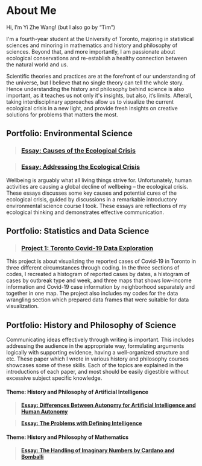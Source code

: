 # About Me

Hi, I’m Yi Zhe Wang! (but I also go by “Tim”)

I'm a fourth-year student at the University of Toronto, majoring in statistical sciences and minoring in mathematics and history and philosophy of sciences. Beyond that, and more importantly, I am passionate about ecological conservations and re-establish a healthy connection between the natural world and us.

Scientific theories and practices are at the forefront of our understanding of the universe, but I believe that no single theory can tell the whole story. Hence understanding the history and philosophy behind science is also important, as it teaches us not only it's insights, but also, it’s limits. Afterall, taking interdisciplinary approaches allow us to visualize the current ecological crisis in a new light, and provide fresh insights on creative solutions for problems that matters the most.


## Portfolio: Environmental Science

> ### [Essay: Causes of the Ecological Crisis](https://github.com/Not20913/TimWang/blob/341c1c956fee50336339cb225bb6d832176c5202/Tim%20Wang%20-%20Causes%20of%20the%20Ecological%20Crisis.pdf)

> ### [Essay: Addressing the Ecological Crisis](https://github.com/Not20913/TimWang/blob/341c1c956fee50336339cb225bb6d832176c5202/Tim%20Wang%20-%20Addressing%20the%20Ecological%20Crisis.pdf)

Wellbeing is arguably what all living things strive for. Unfortunately, human activities are causing a global decline of wellbeing – the ecological crisis. These essays discusses some key causes and potential cures of the ecological crisis, guided by discussions in a remarkable introductory environmental science course I took. These essays are reflections of my ecological thinking and demonstrates effective communication. 

## Portfolio: Statistics and Data Science

> ### [Project 1: Toronto Covid-19 Data Exploration](https://github.com/Not20913/PCV/blob/main/sta303_data-exploration_task_completed.pdf)

This project is about visualizing the reported cases of Covid-19 in Toronto in three different circumstances through coding. In the three sections of codes, I recreated a histogram of reported cases by dates, a histogram of cases by outbreak type and week, and three maps that shows low-income information and Covid-19 case information by neighborhood separately and together in one map. The project also includes my codes for the data wrangling section which prepared data frames that were suitable for data visualization.

## Portfolio: History and Philosophy of Science

Communicating ideas effectively through writing is important. This includes addressing the audience in the appropriate way, formulating arguments logically with supporting evidence, having a well-organized structure and etc. These paper which I wrote in various history and philosophy courses showcases some of these skills. Each of the topics are explained in the introductions of each paper, and most should be easily digestible without excessive subject specific knowledge. 

#### Theme: History and Philosophy of Artificial Intelligence

> [**Essay: Differences Between Autonomy for Artificial Intelligence and Human Autonomy**](https://github.com/Not20913/TimWang/blob/main/Tim%20Wang%20-%20Autonomy%20for%20AI%20and%20Human%20Autonomy.pdf) 

> [**Essay: The Problems with Defining Intelligence**](https://github.com/Not20913/TimWang/blob/main/Tim%20Wang%20-%20The%20Problems%20with%20Defining%20Intelligence.pdf) 

#### Theme: History and Philosophy of Mathematics

> [**Essay: The Handling of Imaginary Numbers by Cardano and Bomballi**](https://github.com/Not20913/TimWang/blob/main/Tim%20Wang%20-%20The%20Handling%20of%20Imaginary%20Numbers%20of%20Cardano%20and%20Bombelli.pdf)
